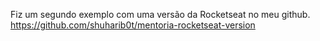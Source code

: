 Fiz um segundo exemplo com uma versão da Rocketseat no meu github.
https://github.com/shuharib0t/mentoria-rocketseat-version